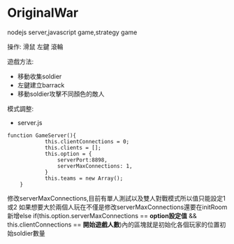 # OriginalWar
nodejs server,javascript game,strategy game  

操作: 滑鼠 左鍵 滾輪  

遊戲方法: 
- 移動收集soldier  
- 左鍵建立barrack  
- 移動soldier攻擊不同顏色的敵人

模式調整:  
- server.js  
<pre><code>function GameServer(){
            this.clientConnections = 0;
	        this.clients = [];
	        this.option = {
		        serverPort:8898,
		        serverMaxConnections: 1,
	        }
	        this.teams = new Array();
    }</pre></code>
修改serverMaxConnections,目前有單人測試以及雙人對戰模式所以值只能設定1或2
如果想要大於兩個人玩在不僅是修改serverMaxConnections還要在initRoom新增else if(this.option.serverMaxConnections == **option設定值** && this.clientConnections == **開始遊戲人數**)內的區塊就是初始化各個玩家的位置初始soldier數量
